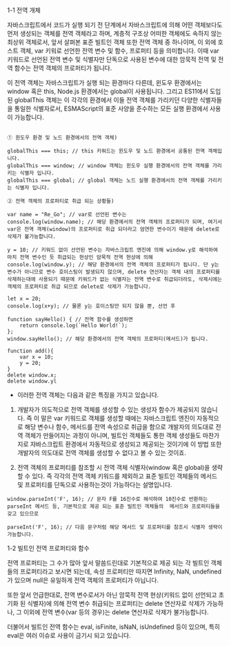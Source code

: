 1-1 전역 개체

자바스크립트에서 코드가 실행 되기 전 단계에서 자바스크립트에 의해 어떤 객체보다도 먼저 생성되는 객체를 전역 객체라고 하며, 계층적 구조상 어떠한 객체에도 속하지 않는 최상위 객체로서, 앞서 살펴본 표준 빌트인 객체 또한 전역 객체 중 하나이며, 이 외에 호스트 객체, var 키워로 선언한 전역 변수 및 함수, 프로퍼티 등을 의미합니다. 이때 var 키워드로 선언된 전역 변수 및 식별자만 단독으로 사용된 변수에 대한 암묵적 전역 및 전역 함수는 전역 객체의 프로퍼티가 됩니다.

이 전역 객체는 자바스크립트가 실행 되는 환경마다 다른데, 윈도우 환경에서는 window 혹은 this, Node.js 환경에서는 global이 사용됩니다. 그리고 ES11에서 도입된 globalThis 객체는 이 각각의 환경에서 이들 전역 객체를 가리키던 다양한 식별자들을 통일한 식별자로서, ESMAScript의 표준 사양을 준수하는 모든 실행 환경에서 사용이 가능합니다.

```

① 윈도우 환경 및 노드 환경에서의 전역 객체)

globalThis === this; // this 키워드는 윈도우 및 노드 환경에서 공통된 전역 객체입니다.
globalThis === window; // window 객체는 윈도우 실행 환경에서의 전역 객체를 가리키는 식별자 입니다.
globalThis === global; // global 객체는 노드 실행 환경에서의 전역 객체를 가리키는 식별자 입니다.

② 전역 객체의 프로퍼티로 취급 되는 상황들)

var name = "Re_Go"; // var로 선언된 변수는
console.log(window.name); // 해당 환경에서의 전역 객체의 프로퍼티가 되며, 여기서 var은 전역 객체(window)의 프로퍼티로 취급 되더라고 엄연한 변수이기 때문에 delete로 삭제가 불가능합니다.

y = 10; // 키워드 없이 선언된 변수는 자바스크립트 엔진에 의해 window.y로 해석하여 마치 전역 변수인 듯 취급되는 현상인 암묵적 전역 현상에 의해
console.log(window.y); // 해당 환경에서의 전역 객체의 프로퍼티가 됩니다. 단 y는 변수가 아니므로 변수 호이스팅이 발생되지 않으며, delete 연산자는 객체 내의 프로퍼티를 삭제하는대에 사용되기 때문에 키워드가 없는 식별자는 전역 변수로 취급되더라도, 삭제시에는 객체의 프로퍼티로 취급 되므로 delete로 삭제가 가능합니다.

let x = 20;
console.log(x+y); // 물론 y는 호이스팅만 되지 않을 뿐, 선언 후  

function sayHello() { // 전역 함수를 생성하면
    return console.log(`Hello World!`);
};
window.sayHello(); // 해당 환경에서의 전역 객체의 프로퍼티(메서드)가 됩니다.

function add(){
    var x = 10;
    y = 20;
}
delete window.x;
delete window.yl

```

- 이러한 전역 객체는 다음과 같은 특징을 가지고 있습니다.

1. 개발자가 의도적으로 전역 객체를 생성할 수 있는 생성자 함수가 제공되지 않습니다. 즉 이 말은 var 키워드로 객체를 생성할 때에는 자바스크립트 엔진이 자동적으로 해당 변수나 함수, 메서드를 전역 속성으로 취급을 함으로 개발자의 의도대로 전역 객체가 만들어지는 과정이 아니며, 빌트인 객체들도 통한 객체 생성들도 마찬가지로 자바스크립트 환경에서 자동적으로 생성되고 제공되는 것이기에 이 방법 또한 개발자의 의도대로 전역 객체를 생성할 수 없다고 볼 수 있는 것이죠.

2. 전역 객체의 프로퍼티를 참조할 시 전역 객체 식별자(window 혹은 global)을 생략할 수 있다. 즉 각각의 전역 객체 키워드를 제외하고 표준 빌트인 객체들의 메서드 및 프로퍼티를 단독으로 사용하는것이 가능하다는 설명입니다.

```
window.parseInt('F', 16); // 문자 F를 16진수로 해석하여 10진수로 반환하는 parseInt 메서드 등, 기본적으로 제공 되는 표준 빌트인 객체들의  메서드와 프로퍼티들을 갖고 있으므로

parseInt('F', 16); // 다음 문구처럼 해당 메서드 및 프로퍼티를 참조시 식별자 생략이 가능합니다.

```

1-2 빌트인 전역 프로퍼티와 함수

전역 프로퍼티는 그 수가 많아 앞서 말씀드린대로 기본적으로 제공 되는 각 빌트인 객체들의 프로퍼티라고 보시면 되는데, 속성 프로퍼티만 따지면 Infinity, NaN, undefined가 있으며 null은 유일하게 전역 객체의 프로퍼티가 아닙니다. 

또한 앞서 언급한대로, 전역 변수로서가 아닌 암묵적 전역 현상(키워드 없이 선언되고 초기화 된 식별자)에 의해 전역 변수 취급되는 프로퍼티는 delete 연산자로 삭제가 가능하나, 그 이외에 전역 변수(var 등의 경우)는 delete 연산자로 삭제가 불가능합니다.

더불어서 빌트인 전역 함수는 eval, isFinite, isNaN, isUndefined 등이 있으며, 특히 eval은 여러 이슈로 사용이 금기시 되고 있습니다.


